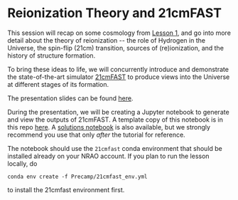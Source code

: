 # Reionization Theory and 21cmFAST

This session will recap on some cosmology from [Lesson 1](../21cmCosmo), and go
into more detail about the theory of reionization -- the role of Hydrogen in the 
Universe, the spin-flip (21cm) transition, sources of (re)ionization, and the history
of structure formation.

To bring these ideas to life, we will concurrently introduce and demonstrate the
state-of-the-art simulator [21cmFAST](https://github.com/21cmFAST/21cmFAST) to produce
views into the Universe at different stages of its formation.

The presentation slides can be found [here](https://docs.google.com/presentation/d/1jWLQjym993eqXkbzp5phoTTw6hALMFRjHyJcjaA5xqA/edit?usp=sharing).

During the presentation, we will be creating a Jupyter notebook to generate and view the 
outputs of 21cmFAST. A template copy of this notebook is in this repo [here](reionization_theory_tute.ipynb).
A [solutions notebook](reionization_theory_tute_solutions.ipynb) is also available, but
we strongly recommend you use that only *after* the tutorial for reference.

The notebook should use the `21cmfast` conda environment that should be installed
already on your NRAO account. If you plan to run the lesson locally, do

```
conda env create -f Precamp/21cmfast_env.yml
```

to install the 21cmfast environment first.

